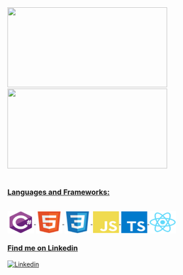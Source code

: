 ﻿<div>
  <a href="https://github.com/Dani701-32">
  <img height="180em" width="360em" src="https://github-readme-stats.vercel.app/api?username=Dani701-32&show_icons=true&theme=dark&include_all_commits=true&count_private=true"/>
  <img height="180em" width="360em" src="https://github-readme-stats.vercel.app/api/top-langs/?username=Dani701-32&theme=dark&layout=compact"/>
</div>
  <br>

### Languages and Frameworks:

<div style="display: inline_block"><br>
  <img align="center" alt="C#" height="50" width="60" src="https://raw.githubusercontent.com/devicons/devicon/master/icons/csharp/csharp-original.svg">
  <img align="center" alt="HTML" height="50" width="60" src="https://raw.githubusercontent.com/devicons/devicon/master/icons/html5/html5-original.svg">
  <img align="center" alt="CSS" height="50" width="60" src="https://raw.githubusercontent.com/devicons/devicon/master/icons/css3/css3-original.svg">
  <img align="center" alt="Js" height="50" width="60" src="https://raw.githubusercontent.com/devicons/devicon/master/icons/javascript/javascript-plain.svg">
  <img align="center" alt="Js" height="50" width="60" src="https://raw.githubusercontent.com/devicons/devicon/master/icons/typescript/typescript-original.svg">
  <img align="center" alt="C#" height="50" width="60" src="https://raw.githubusercontent.com/devicons/devicon/master/icons/react//react-original.svg">
</div>
 
 ### Find me on Linkedin
  
<div>
  <a href="linkedin.com/in/daniel-henrique-cabral-20089119a" target="_blank">
   <img align="center" alt="Linkedin" height="50" width="60" src="https://cdn.jsdelivr.net/gh/devicons/devicon/icons/linkedin/linkedin-original.svg">
  </a>
</div>
